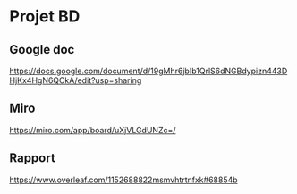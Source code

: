 # Projet BD


## Google doc
https://docs.google.com/document/d/19gMhr6jbIb1QrlS6dNGBdypizn443DHjKx4HgN6QCkA/edit?usp=sharing

## Miro 
https://miro.com/app/board/uXjVLGdUNZc=/

## Rapport
https://www.overleaf.com/1152688822msmvhtrtnfxk#68854b
